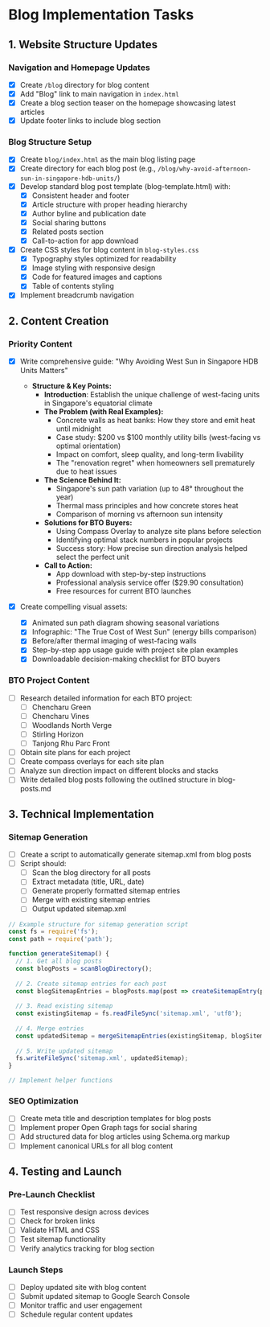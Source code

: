 # Blog Implementation Tasks

## 1. Website Structure Updates

### Navigation and Homepage Updates
- [x] Create `/blog` directory for blog content
- [x] Add "Blog" link to main navigation in `index.html`
- [x] Create a blog section teaser on the homepage showcasing latest articles
- [x] Update footer links to include blog section

### Blog Structure Setup
- [x] Create `blog/index.html` as the main blog listing page
- [x] Create directory for each blog post (e.g., `/blog/why-avoid-afternoon-sun-in-singapore-hdb-units/`)
- [x] Develop standard blog post template (blog-template.html) with:
  - [x] Consistent header and footer
  - [x] Article structure with proper heading hierarchy
  - [x] Author byline and publication date
  - [x] Social sharing buttons
  - [x] Related posts section
  - [x] Call-to-action for app download
- [x] Create CSS styles for blog content in `blog-styles.css`
  - [x] Typography styles optimized for readability
  - [x] Image styling with responsive design
  - [x] Code for featured images and captions
  - [x] Table of contents styling
- [x] Implement breadcrumb navigation

## 2. Content Creation

### Priority Content
- [x] Write comprehensive guide: "Why Avoiding West Sun in Singapore HDB Units Matters"
  - **Structure & Key Points:**
    - **Introduction**: Establish the unique challenge of west-facing units in Singapore's equatorial climate
    - **The Problem (with Real Examples):**
      - Concrete walls as heat banks: How they store and emit heat until midnight
      - Case study: $200 vs $100 monthly utility bills (west-facing vs optimal orientation)
      - Impact on comfort, sleep quality, and long-term livability
      - The "renovation regret" when homeowners sell prematurely due to heat issues
    - **The Science Behind It:**
      - Singapore's sun path variation (up to 48° throughout the year)
      - Thermal mass principles and how concrete stores heat
      - Comparison of morning vs afternoon sun intensity
    - **Solutions for BTO Buyers:**
      - Using Compass Overlay to analyze site plans before selection
      - Identifying optimal stack numbers in popular projects
      - Success story: How precise sun direction analysis helped select the perfect unit
    - **Call to Action:**
      - App download with step-by-step instructions
      - Professional analysis service offer ($29.90 consultation)
      - Free resources for current BTO launches

- [x] Create compelling visual assets:
  - [x] Animated sun path diagram showing seasonal variations
  - [x] Infographic: "The True Cost of West Sun" (energy bills comparison)
  - [x] Before/after thermal imaging of west-facing walls
  - [x] Step-by-step app usage guide with project site plan examples
  - [x] Downloadable decision-making checklist for BTO buyers
  
### BTO Project Content
- [ ] Research detailed information for each BTO project:
  - [ ] Chencharu Green
  - [ ] Chencharu Vines
  - [ ] Woodlands North Verge
  - [ ] Stirling Horizon
  - [ ] Tanjong Rhu Parc Front
- [ ] Obtain site plans for each project
- [ ] Create compass overlays for each site plan
- [ ] Analyze sun direction impact on different blocks and stacks
- [ ] Write detailed blog posts following the outlined structure in blog-posts.md

## 3. Technical Implementation

### Sitemap Generation
- [ ] Create a script to automatically generate sitemap.xml from blog posts
- [ ] Script should:
  - [ ] Scan the blog directory for all posts
  - [ ] Extract metadata (title, URL, date)
  - [ ] Generate properly formatted sitemap entries
  - [ ] Merge with existing sitemap entries
  - [ ] Output updated sitemap.xml

```javascript
// Example structure for sitemap generation script
const fs = require('fs');
const path = require('path');

function generateSitemap() {
  // 1. Get all blog posts
  const blogPosts = scanBlogDirectory();
  
  // 2. Create sitemap entries for each post
  const blogSitemapEntries = blogPosts.map(post => createSitemapEntry(post));
  
  // 3. Read existing sitemap
  const existingSitemap = fs.readFileSync('sitemap.xml', 'utf8');
  
  // 4. Merge entries
  const updatedSitemap = mergeSitemapEntries(existingSitemap, blogSitemapEntries);
  
  // 5. Write updated sitemap
  fs.writeFileSync('sitemap.xml', updatedSitemap);
}

// Implement helper functions
```

### SEO Optimization
- [ ] Create meta title and description templates for blog posts
- [ ] Implement proper Open Graph tags for social sharing
- [ ] Add structured data for blog articles using Schema.org markup
- [ ] Implement canonical URLs for all blog content

## 4. Testing and Launch

### Pre-Launch Checklist
- [ ] Test responsive design across devices
- [ ] Check for broken links
- [ ] Validate HTML and CSS
- [ ] Test sitemap functionality
- [ ] Verify analytics tracking for blog section

### Launch Steps
- [ ] Deploy updated site with blog content
- [ ] Submit updated sitemap to Google Search Console
- [ ] Monitor traffic and user engagement
- [ ] Schedule regular content updates
